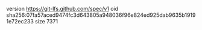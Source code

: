version https://git-lfs.github.com/spec/v1
oid sha256:07fa57aced9474fc3d643805a948036f96e824ed925dab9635b19191e72ec233
size 7371
